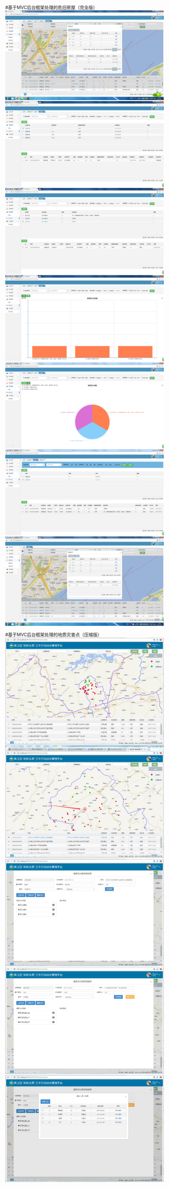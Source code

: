 #基于MVC后台框架处理的危旧房屋（完全版）
![image](https://github.com/DangrMiao/DZZH/blob/master/screenshot/901.png)![image](https://github.com/DangrMiao/DZZH/blob/master/screenshot/902.png)![image](https://github.com/DangrMiao/DZZH/blob/master/screenshot/903.png)![image](https://github.com/DangrMiao/DZZH/blob/master/screenshot/904.png)![image](https://github.com/DangrMiao/DZZH/blob/master/screenshot/905.png)![image](https://github.com/DangrMiao/DZZH/blob/master/screenshot/906.png)![image](https://github.com/DangrMiao/DZZH/blob/master/screenshot/907.png)

#基于MVC后台框架处理的地质灾害点（压缩版）
![image](https://github.com/DangrMiao/DZZH/blob/master/screenshot/first.png)![image](https://github.com/DangrMiao/DZZH/blob/master/screenshot/second.png)![image](https://github.com/DangrMiao/DZZH/blob/master/screenshot/third.png)![image](https://github.com/DangrMiao/DZZH/blob/master/screenshot/four.png)![image](https://github.com/DangrMiao/DZZH/blob/master/screenshot/five.png)

